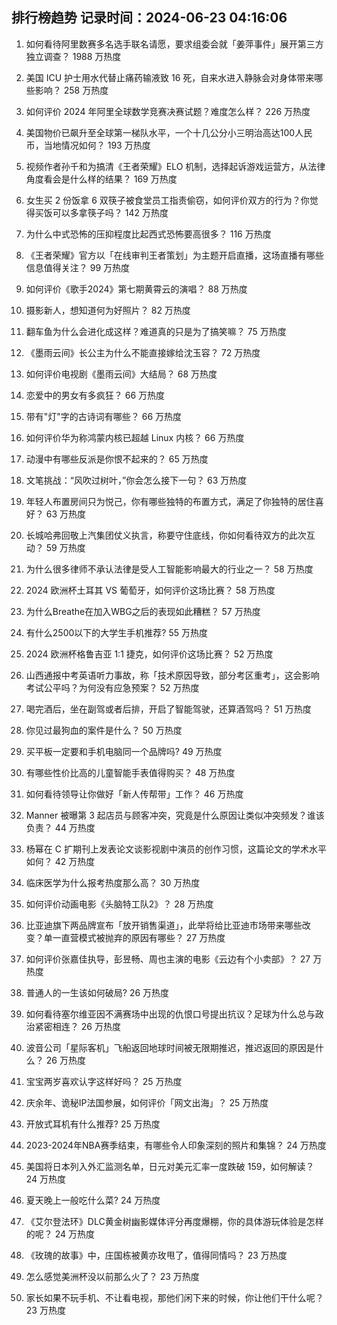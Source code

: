 
## 排行榜趋势 记录时间：2024-06-23 04:16:06
  
  1. 如何看待阿里数赛多名选手联名请愿，要求组委会就「姜萍事件」展开第三方独立调查？ 1988 万热度
    
  2. 美国 ICU 护士用水代替止痛药输液致 16 死，自来水进入静脉会对身体带来哪些影响？ 258 万热度
    
  3. 如何评价 2024 年阿里全球数学竞赛决赛试题？难度怎么样？ 226 万热度
    
  4. 美国物价已飙升至全球第一梯队水平，一个十几公分小三明治高达100人民币，当地情况如何？ 193 万热度
    
  5. 视频作者孙千和为搞清《王者荣耀》ELO 机制，选择起诉游戏运营方，从法律角度看会是什么样的结果？ 169 万热度
    
  6. 女生买 2 份饭拿 6 双筷子被食堂员工指责偷窃，如何评价双方的行为？你觉得买饭可以多拿筷子吗？ 142 万热度
    
  7. 为什么中式恐怖的压抑程度比起西式恐怖要高很多？ 116 万热度
    
  8. 《王者荣耀》官方以「在线审判王者策划」为主题开启直播，这场直播有哪些信息值得关注？ 99 万热度
    
  9. 如何评价《歌手2024》第七期黄霄云的演唱？ 88 万热度
    
  10. 摄影新人，想知道何为好照片？ 82 万热度
    
  11. 翻车鱼为什么会进化成这样？难道真的只是为了搞笑嘛？ 75 万热度
    
  12. 《墨雨云间》长公主为什么不能直接嫁给沈玉容？ 72 万热度
    
  13. 如何评价电视剧《墨雨云间》大结局？ 68 万热度
    
  14. 恋爱中的男女有多疯狂？ 66 万热度
    
  15. 带有"灯"字的古诗词有哪些？ 66 万热度
    
  16. 如何评价华为称鸿蒙内核已超越 Linux 内核？ 66 万热度
    
  17. 动漫中有哪些反派是你恨不起来的？ 65 万热度
    
  18. 文笔挑战：“风吹过树叶，”你会怎么接下一句？ 63 万热度
    
  19. 年轻人布置房间只为悦己，你有哪些独特的布置方式，满足了你独特的居住喜好？ 63 万热度
    
  20. 长城哈弗回敬上汽集团仗义执言，称要守住底线，你如何看待双方的此次互动？ 59 万热度
    
  21. 为什么很多律师不承认法律是受人工智能影响最大的行业之一？ 58 万热度
    
  22. 2024 欧洲杯土耳其 VS 葡萄牙，如何评价这场比赛？ 58 万热度
    
  23. 为什么Breathe在加入WBG之后的表现如此糟糕？ 57 万热度
    
  24. 有什么2500以下的大学生手机推荐? 55 万热度
    
  25. 2024 欧洲杯格鲁吉亚 1:1 捷克，如何评价这场比赛？ 52 万热度
    
  26. 山西通报中考英语听力事故，称「技术原因导致，部分考区重考」，这会影响考试公平吗？为何没有应急预案？ 52 万热度
    
  27. 喝完酒后，坐在副驾或者后排，开启了智能驾驶，还算酒驾吗？ 51 万热度
    
  28. 你见过最狗血的案件是什么？ 50 万热度
    
  29. 买平板一定要和手机电脑同一个品牌吗? 49 万热度
    
  30. 有哪些性价比高的儿童智能手表值得购买？ 48 万热度
    
  31. 如何看待领导让你做好「新人传帮带」工作？ 46 万热度
    
  32. Manner 被曝第 3 起店员与顾客冲突，究竟是什么原因让类似冲突频发？谁该负责？ 44 万热度
    
  33. 杨幂在 C 扩期刊上发表论文谈影视剧中演员的创作习惯，这篇论文的学术水平如何？ 42 万热度
    
  34. 临床医学为什么报考热度那么高？ 30 万热度
    
  35. 如何评价动画电影《头脑特工队2》？ 28 万热度
    
  36. 比亚迪旗下两品牌宣布「放开销售渠道」，此举将给比亚迪市场带来哪些改变？单一直营模式被抛弃的原因有哪些？ 27 万热度
    
  37. 如何评价张嘉佳执导，彭昱畅、周也主演的电影《云边有个小卖部》？ 27 万热度
    
  38. 普通人的一生该如何破局? 26 万热度
    
  39. 如何看待塞尔维亚因不满赛场中出现的仇恨口号提出抗议？足球为什么总与政治紧密相连？ 26 万热度
    
  40. 波音公司「星际客机」飞船返回地球时间被无限期推迟，推迟返回的原因是什么？ 26 万热度
    
  41. 宝宝两岁喜欢认字这样好吗？ 25 万热度
    
  42. 庆余年、诡秘IP法国参展，如何评价「网文出海」？ 25 万热度
    
  43. 开放式耳机有什么推荐? 25 万热度
    
  44. 2023-2024年NBA赛季结束，有哪些令人印象深刻的照片和集锦？ 24 万热度
    
  45. 美国将日本列入外汇监测名单，日元对美元汇率一度跌破 159，如何解读？ 24 万热度
    
  46. 夏天晚上一般吃什么菜? 24 万热度
    
  47. 《艾尔登法环》DLC黄金树幽影媒体评分再度爆棚，你的具体游玩体验是怎样的呢？ 24 万热度
    
  48. 《玫瑰的故事》中，庄国栋被黄亦玫甩了，值得同情吗？ 23 万热度
    
  49. 怎么感觉美洲杯没以前那么火了？ 23 万热度
    
  50. 家长如果不玩手机、不让看电视，那他们闲下来的时候，你让他们干什么呢？ 23 万热度
    